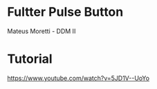 # Fultter Pulse Button

Mateus Moretti - DDM II

# Tutorial
https://www.youtube.com/watch?v=5JD1V--UoYo
